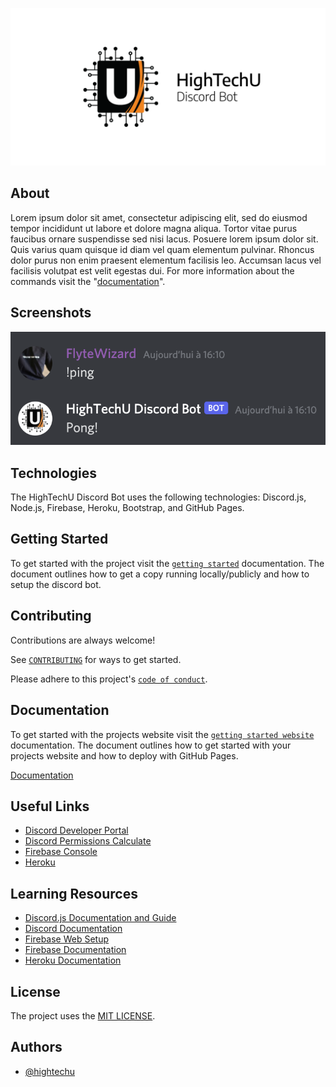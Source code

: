 ![HighTechU Discord Bot](./docs/images/hightechu-discord-bot-banner.png)
<!-- You will want to modify the image above to reflect your Discord Bot Branding. -->

## About

<!-- You will want to modify the text below to include your Discord Bot About. -->
<!-- You will want to modify the documentation link to reflect your Discord Bot Website. -->

Lorem ipsum dolor sit amet, consectetur adipiscing elit, sed do eiusmod tempor incididunt ut labore et dolore magna aliqua. Tortor vitae purus faucibus ornare suspendisse sed nisi lacus. Posuere lorem ipsum dolor sit. Quis varius quam quisque id diam vel quam elementum pulvinar. Rhoncus dolor purus non enim praesent elementum facilisis leo. Accumsan lacus vel facilisis volutpat est velit egestas dui. For more information about the commands visit the "[documentation](https://hightechu.ca)".

## Screenshots

<!-- You will want to modify the demo screenshot below to reflect your Discord Bot Usage. -->

![Bot Command Demo](./docs/images/demo.png)

## Technologies

The HighTechU Discord Bot uses the following technologies: Discord.js, Node.js, Firebase, Heroku, Bootstrap, and GitHub Pages.

## Getting Started

To get started with the project visit the [`getting started`](GETTING_STARTED.md) documentation. The document outlines how to get a copy running locally/publicly and how to setup the discord bot.

## Contributing

Contributions are always welcome!

See [`CONTRIBUTING`](.github/CONTRIBUTING.md) for ways to get started.

Please adhere to this project's [`code of conduct`](CODE_OF_CONDUCT.md).

## Documentation

To get started with the projects website visit the [`getting started website`](GETTING_STARTED_WEBSITE.md) documentation. The document outlines how to get started with your projects website and how to deploy with GitHub Pages.

<!-- You will want to modify the documentation link to reflect your Discord Bot Website -->

[Documentation](https://hightechu.ca)

## Useful Links

* [Discord Developer Portal](https://discord.com/developers/applications)
* [Discord Permissions Calculate](https://discordapi.com/permissions.html)
* [Firebase Console](https://console.firebase.google.com)
* [Heroku](https://www.heroku.com/)

## Learning Resources

* [Discord.js Documentation and Guide](https://discordjs.guide/)
* [Discord Documentation](https://discord.com/developers/docs/intro)
* [Firebase Web Setup](https://firebase.google.com/docs/web/setup)
* [Firebase Documentation](https://firebase.google.com/docs/build)
* [Heroku Documentation](https://devcenter.heroku.com/categories/reference)

## License

The project uses the [MIT LICENSE](https://choosealicense.com/licenses/mit/).

## Authors

<!-- You will want modify the authors list below to include all contributing team members. -->

- [@hightechu](https://github.com/hightechu)
